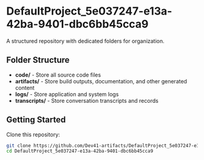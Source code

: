 # DefaultProject_5e037247-e13a-42ba-9401-dbc6bb45cca9
A structured repository with dedicated folders for organization.

## Folder Structure

- **code/** - Store all source code files
- **artifacts/** - Store build outputs, documentation, and other generated content
- **logs/** - Store application and system logs
- **transcripts/** - Store conversation transcripts and records

## Getting Started

Clone this repository:
```bash
git clone https://github.com/Dev41-artifacts/DefaultProject_5e037247-e13a-42ba-9401-dbc6bb45cca9
cd DefaultProject_5e037247-e13a-42ba-9401-dbc6bb45cca9
```
